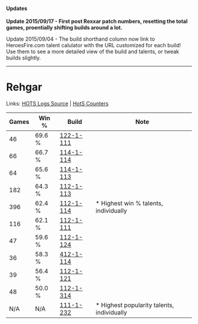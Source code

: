 #### Updates
**Update 2015/09/17 - First post Rexxar patch numbers, resetting the total games, proentially shifting builds around a lot.**

Update 2015/09/04 - The build shorthand column now link to HeroesFire.com talent calulator with the URL customized for each build!  
Use them to see a more detailed view of the build and talents, or tweak builds slightly.

***

# Rehgar

Links: [HOTS Logs Source](https://www.hotslogs.com/Sitewide/HeroDetails?Hero=Rehgar) | [HotS Counters](http://hotscounters.com/#/hero/Rehgar)

Games  | Win %  | Build     | Note
-----  | -----  | -----     | ----
46     | 69.6 % | [122-1-111](http://www.heroesfire.com/hots/talent-calculator/rehgar#gpXt) | 
66     | 66.7 % | [114-1-114](http://www.heroesfire.com/hots/talent-calculator/rehgar#gV_w) | 
64     | 65.6 % | [114-1-113](http://www.heroesfire.com/hots/talent-calculator/rehgar#gV_v) | 
182    | 64.3 % | [112-1-113](http://www.heroesfire.com/hots/talent-calculator/rehgar#gR7P) | 
396    | 62.4 % | [112-1-114](http://www.heroesfire.com/hots/talent-calculator/rehgar#gR7Q) | * Highest win % talents, individually
116    | 62.1 % | [112-1-111](http://www.heroesfire.com/hots/talent-calculator/rehgar#gR7N) | 
47     | 59.6 % | [112-1-124](http://www.heroesfire.com/hots/talent-calculator/rehgar#gR7a) | 
36     | 58.3 % | [412-1-114](http://www.heroesfire.com/hots/talent-calculator/rehgar#rtYQ) | 
39     | 56.4 % | [112-1-121](http://www.heroesfire.com/hots/talent-calculator/rehgar#gR7X) | 
48     | 50.0 % | [112-1-314](http://www.heroesfire.com/hots/talent-calculator/rehgar#gRAY) | 
N/A    | N/A    | [111-1-232](http://www.heroesfire.com/hots/talent-calculator/rehgar#gOj0) | * Highest popularity talents, individually
